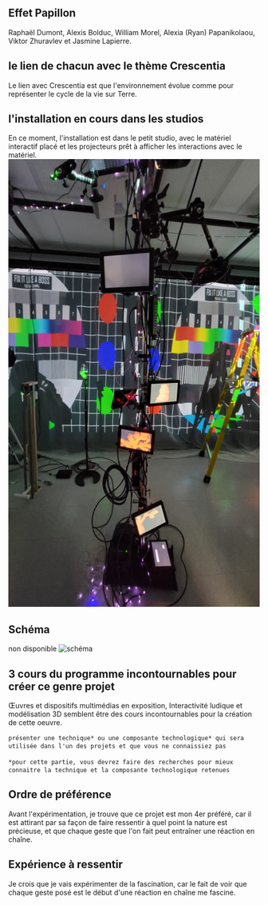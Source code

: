 ## **Effet Papillon**
Raphaël Dumont, Alexis Bolduc, William Morel, Alexia (Ryan) Papanikolaou, Viktor Zhuravlev et Jasmine Lapierre.
## le lien de chacun avec le thème Crescentia
Le lien avec Crescentia est que l'environnement évolue comme pour représenter le cycle de la vie sur Terre.
## l'installation en cours dans les studios
En ce moment, l'installation est dans le petit studio, avec le matériel interactif placé et les projecteurs prêt à afficher les interactions avec le matériel.
![arbre](media/effet_papillon_arbre.jpg) 

## Schéma
non disponible
![schéma](media/.png)   


## 3 cours du programme incontournables pour créer ce genre projet
Œuvres et dispositifs multimédias en exposition, Interactivité ludique et modélisation 3D semblent être des cours incontournables pour la création de cette oeuvre.

    présenter une technique* ou une composante technologique* qui sera utilisée dans l'un des projets et que vous ne connaissiez pas

    *pour cette partie, vous devrez faire des recherches pour mieux connaitre la technique et la composante technologique retenues

   ## Ordre de préférence
Avant l'expérimentation, je trouve que ce projet est mon 4er préféré, car il est attirant par sa façon de faire ressentir à quel point la nature est précieuse, et que chaque geste que l'on fait peut entraîner une réaction en chaîne.

## Expérience à ressentir
Je crois que je vais expérimenter de la fascination, car le fait de voir que chaque geste posé est le début d'une réaction en chaîne me fascine.
